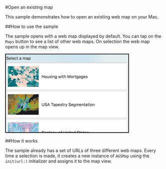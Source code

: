 #Open an existing map

This sample demonstrates how to open an existing web map on your Mac.

##How to use the sample

The sample opens with a web map displayed by default. You can tap on the `Maps` button to see a list of other web maps. On selection the web map opens up in the map view.

![](image1.png)

##How it works

The sample already has a set of URLs of three different web maps. Every time a selection is made, it creates a new instance of `AGSMap` using the `init(url:)` initializer and assigns it to the map view.




